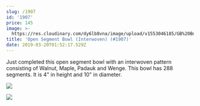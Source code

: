 ```yaml
---
slug: /1907
id: '1907'
price: 145
image: >-
  https://res.cloudinary.com/dy6lb8vna/image/upload/v1553046185/GB%20Bowlworks%20Gallery/1907a.jpg
title: 'Open Segment Bowl (Interwoven) (#1907)'
date: 2019-03-20T01:52:17.529Z
---
```

Just completed this open segment bowl with an interwoven pattern consisting of Walnut, Maple, Padauk and Wenge.  This bowl has 288 segments.  It is 4" in height and 10" in diameter.

![](https://res.cloudinary.com/dy6lb8vna/image/upload/v1553046591/GB%20Bowlworks%20Gallery/1907b.jpg)

![](https://res.cloudinary.com/dy6lb8vna/image/upload/a_auto_right/a_0/v1/GB%20Bowlworks%20Gallery/IMG_4036.jpg)
